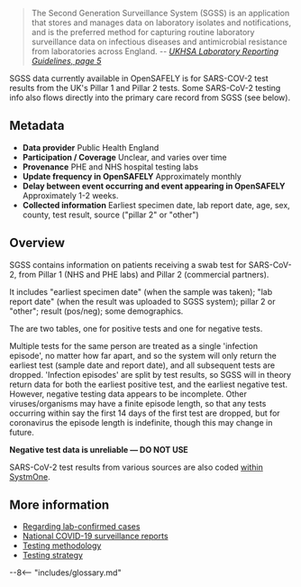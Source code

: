 > The Second Generation Surveillance System (SGSS) is an application that stores and manages data on laboratory isolates and notifications, and is the preferred method for capturing routine laboratory surveillance data on infectious diseases and antimicrobial resistance from laboratories across England.   -- <cite>[UKHSA Laboratory Reporting Guidelines, page 5](https://assets.publishing.service.gov.uk/media/66e2e0ba0d913026165c3d77/UKHSA_Laboratory_reporting_guidelines_May_2023.pdf#page=5)</cite>


SGSS data currently available in OpenSAFELY is for SARS-COV-2 test results from the UK's Pillar 1 and Pillar 2 tests.
Some SARS-CoV-2 testing info also flows directly into the primary care record from SGSS (see below).


## Metadata


* **Data provider** Public Health England
* **Participation / Coverage** Unclear, and varies over time
* **Provenance** PHE and NHS hospital testing labs
* **Update frequency in OpenSAFELY** Approximately monthly
* **Delay between event occurring and event appearing in OpenSAFELY** Approximately 1-2 weeks.
* **Collected information** Earliest specimen date, lab report date, age, sex, county, test result, source ("pillar 2" or "other")


## Overview
SGSS contains information on patients receiving a swab test for SARS-CoV-2, from Pillar 1 (NHS and PHE labs) and Pillar 2 (commercial partners).

It includes "earliest specimen date" (when the sample was taken); "lab report date" (when the result was uploaded to SGSS system); pillar 2 or "other"; result (pos/neg); some demographics.

The are two tables, one for positive tests and one for negative tests.

Multiple tests for the same person are treated as a single 'infection episode', no matter how far apart, and so the system will only return the earliest test (sample date and report date), and all subsequent tests are dropped.
'Infection episodes' are split by test results, so SGSS will in theory return data for both the earliest positive test, and the earliest negative test.
However, negative testing data appears to be incomplete.
Other viruses/organisms may have a finite episode length, so that any tests occurring within say the first 14 days of the first test are dropped, but for coronavirus the episode length is indefinite, though this may change in future.

**Negative test data is unreliable &mdash; DO NOT USE**

SARS-CoV-2 test results from various sources are also coded [within SystmOne](systmone.md).


## More information

* [Regarding lab-confirmed cases](https://coronavirus.data.gov.uk/about#total-and-daily-uk-cases)
* [National COVID-19 surveillance reports](https://www.gov.uk/government/publications/national-covid-19-surveillance-reports)
* [Testing methodology](https://www.gov.uk/government/publications/coronavirus-covid-19-testing-data-methodology/covid-19-testing-data-methodology-note)
* [Testing strategy](https://assets.publishing.service.gov.uk/government/uploads/system/uploads/attachment_data/file/878121/coronavirus-covid-19-testing-strategy.pdf#page=8)


--8<-- "includes/glossary.md"

